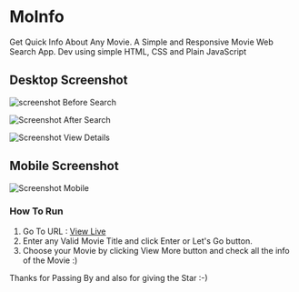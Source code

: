 # MoInfo
Get Quick Info About Any Movie. 
A Simple and Responsive Movie Web Search App. 
Dev using simple HTML, CSS and Plain JavaScript

## Desktop Screenshot
![screenshot Before Search](https://github.com/Jumanjigobez/MoInfo/assets/73429193/414ecfc3-6ab6-4986-8e39-9715435fa7fa)

![Screenshot After Search](https://github.com/Jumanjigobez/MoInfo/assets/73429193/f4f5f6c2-e8af-4ff0-86ae-e5b39488d8d1)

![Screenshot View Details](https://github.com/Jumanjigobez/MoInfo/assets/73429193/02f0d10d-320b-4505-b131-b6dd10c36c6d)

## Mobile Screenshot
![Screenshot Mobile](https://github.com/Jumanjigobez/MoInfo/assets/73429193/b7cd6b55-acb1-4e89-b0a4-e5172b5815ed)

### How To Run
1. Go To URL : [View Live](https://jumanjigobez.github.io/MoInfo/)
2. Enter any Valid Movie Title and click Enter or Let's Go button.
3. Choose your Movie by clicking View More button and check all the info of the Movie :)

Thanks for Passing By and also for giving the Star :-)



